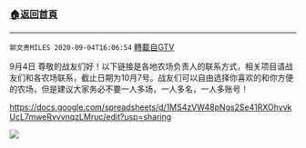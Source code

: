 ﻿###  [:house:返回首頁](https://github.com/ourhimalayas/txt)
---

`郭文贵MILES 2020-09-04T16:06:54` [轉載自GTV](https://gtv.org/web/#/UserInfo/5e596957357cc612d35a8044)

9月4日 尊敬的战友们好！以下链接是各地农场负责人的联系方式，相关项目请战友们和各农场联系，截止日期为10月7号。战友们可以自由选择你喜欢的和你方便的农场，但是建议大家务必不要一人多场，一人多名，一人多账号！

https://docs.google.com/spreadsheets/d/1MS4zVW48pNgs2Se41RXOhyvkUcL7mweRvvvnqzLMruc/edit?usp=sharing

![](https://filegroup.gtv.org/cdn-cgi/image/width=600/https://filegroup.gtv.org/group3/default/20200904/16/06/0/6042a219bc773bcb50ef076eab57e9c5.jpeg)
